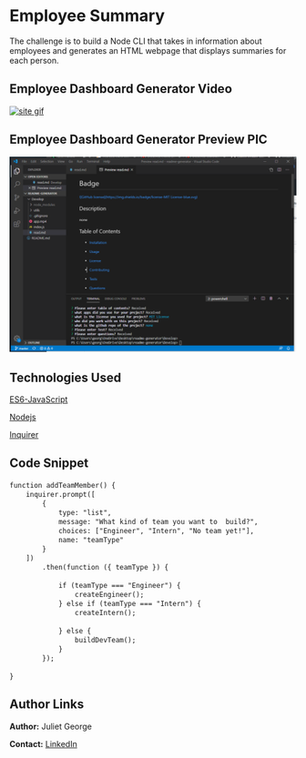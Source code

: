 # Employee Summary

The challenge is to build a Node CLI that takes in information about employees and generates an HTML webpage that displays summaries for each person. 

## Employee Dashboard Generator Video

[![site gif]({https://github.com/Jules-Boogie/readme-generator/blob/master/Develop/Capture.PNG})]({https://github.com/Jules-Boogie/readme-generator/blob/master/Develop/bandicam%202020-04-11%2017-14-26-539.mp4} "Readme")




## Employee Dashboard Generator Preview PIC

![Site Photo](https://github.com/Jules-Boogie/readme-generator/blob/master/Develop/Capture.PNG)






## Technologies Used
[ES6-JavaScript](https://developer.mozilla.org/en-US/docs/Web/JavaScript)  


[Nodejs](https://nodejs.org/en/docs/)


[Inquirer](https://www.npmjs.com/package/inquirer/v/0.2.3)





## Code Snippet
```
function addTeamMember() {
    inquirer.prompt([
        {
            type: "list",
            message: "What kind of team you want to  build?",
            choices: ["Engineer", "Intern", "No team yet!"],
            name: "teamType"
        }
    ])
        .then(function ({ teamType }) {

            if (teamType === "Engineer") {
                createEngineer();
            } else if (teamType === "Intern") {
                createIntern();

            } else {
                buildDevTeam();
            }
        });

}
```

## Author Links

**Author:**
Juliet George

**Contact:**
[LinkedIn](https://www.linkedin.com/in/juliet-george-864950b8/)
